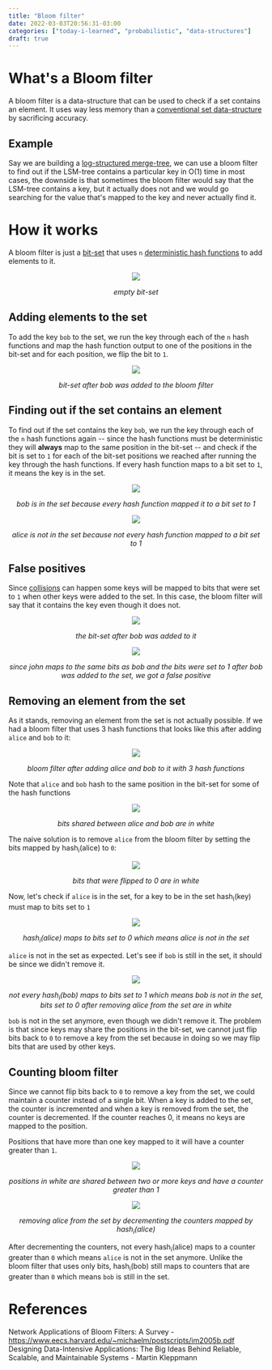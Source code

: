 ```yaml
---
title: "Bloom filter"
date: 2022-03-03T20:56:31-03:00
categories: ["today-i-learned", "probabilistic", "data-structures"]
draft: true
---
```


# What's a Bloom filter

A bloom filter is a data-structure that can be used to check if a set contains an element. It uses way less memory than a [conventional set data-structure](<https://en.wikipedia.org/wiki/Set_(abstract_data_type)#Implementations>) by sacrificing accuracy.

## Example

Say we are building a [log-structured merge-tree](https://www.cs.umb.edu/~poneil/lsmtree.pdf), we can use a bloom filter to find out if the LSM-tree contains a particular key in O(1) time in most cases, the downside is that sometimes the bloom filter would say that the LSM-tree contains a key, but it actually does not and we would go searching for the value that's mapped to the key and never actually find it.

# How it works

A bloom filter is just a [bit-set](https://en.wikipedia.org/wiki/Bit_array) that uses `n` [deterministic hash functions](https://en.wikipedia.org/wiki/Hash_function#Deterministic) to add elements to it.

<p align="center">
  <img src="https://user-images.githubusercontent.com/17282221/156580660-d95e19fa-8d63-40e3-9fda-fc27f3eea311.png" />
</p>
<p align="center"><i>empty bit-set</i></p>

## Adding elements to the set

To add the key `bob` to the set, we run the key through each of the `n` hash functions and map the hash function output to one of the positions in the bit-set and for each position, we flip the bit to `1`.

<p align="center">
  <img src="https://user-images.githubusercontent.com/17282221/156581183-7a853828-d0fc-4024-b3d0-22fe9cbbdbe6.png" />
</p>
<p align="center">
  <i>bit-set after bob was added to the bloom filter</i>
</p>

## Finding out if the set contains an element

To find out if the set contains the key `bob`, we run the key through each of the `n` hash functions again -- since the hash functions must be deterministic they will **always** map to the same position in the bit-set -- and check if the bit is set to `1` for each of the bit-set positions we reached after running the key through the hash functions. If every hash function maps to a bit set to `1`, it means the key is in the set.

<p align="center">
  <img src="https://user-images.githubusercontent.com/17282221/156583072-424f00f0-3eda-48ad-96c7-5a460beca424.png" />
</p>
<p align="center">
  <i>bob is in the set because every hash function mapped it to a bit set to 1</i>
</p>

<p align="center">
  <img src="https://user-images.githubusercontent.com/17282221/156583592-e96d831c-21be-420a-ae10-2dde7f8a0cfe.png" />
</p>
<p align="center">
  <i>alice is not in the set because not every hash function mapped to a bit set to 1</i>
</p>

## False positives

Since [collisions](https://en.wikipedia.org/wiki/Hash_collision) can happen some keys will be mapped to bits that were set to `1` when other keys were added to the set. In this case, the bloom filter will say that it contains the key even though it does not.

<p align="center">
  <img src="https://user-images.githubusercontent.com/17282221/156584354-9b605741-0c11-4e1c-bf01-e9e5b61453d4.png" />
</p>
<p align="center">
  <i>the bit-set after bob was added to it</i>
</p>

<p align="center">
  <img src="https://user-images.githubusercontent.com/17282221/156584791-cbde88f8-c13b-40e8-b568-e21cc3b82c86.png"/>
</p>
<p align="center">
  <i>since john maps to the same bits as bob and the bits were set to 1 after bob was added to the set, we got a false positive</i>
</p>

## Removing an element from the set

As it stands, removing an element from the set is not actually possible. If we had a bloom filter that uses 3 hash functions that looks like this after adding `alice` and `bob` to it:

<p align="center">
  <img src="https://user-images.githubusercontent.com/17282221/156785419-e7501222-9e4f-4a59-959c-5940c3e892d8.png" />
</p>
<p align="center">
  <i>bloom filter after adding alice and bob to it with 3 hash functions</i>
</p>

Note that `alice` and `bob` hash to the same position in the bit-set for some of the hash functions

<p align="center">
  <img src="https://user-images.githubusercontent.com/17282221/156785275-dc3016f2-211a-4b17-ac7e-4c74ca8c93ae.png" />
</p>
<p align="center">
  <i>bits shared between alice and bob are in white</i>
</p>

The naive solution is to remove `alice` from the bloom filter by setting the bits mapped by hash<sub>i</sub>(alice) to `0`:

<p align="center">
  <img src="https://user-images.githubusercontent.com/17282221/156785668-069767c2-f08e-4c72-a8c0-476bef9b92be.png" />
</p>
<p align="center">
  <i>bits that were flipped to 0 are in white</i>
</p>

Now, let's check if `alice` is in the set, for a key to be in the set hash<sub>i</sub>(key) must map to bits set to `1`

<p align="center">
  <img src="https://user-images.githubusercontent.com/17282221/156786462-6413cea3-c222-422e-b4fb-fbddcc8ce0c6.png" />
<p/>
<p align="center">
  <i>hash<sub>i</sub>(alice) maps to bits set to 0 which means alice is not in the set</i>
</p>

`alice` is not in the set as expected. Let's see if `bob` is still in the set, it should be since we didn't remove it.

<p align="center">
  <img src="https://user-images.githubusercontent.com/17282221/156786853-65f9841c-a8f6-41be-a024-2492aca321e9.png" />
</p>
<p align="center">
  <i>not every hash<sub>i</sub>(bob) maps to bits set to 1 which means bob is not in the set, bits set to 0 after removing alice from the set are in white</i>
</p>

`bob` is not in the set anymore, even though we didn't remove it. The problem is that since keys may share the positions in the bit-set, we cannot just flip bits back to `0` to remove a key from the set because in doing so we may flip bits that are used by other keys.

## Counting bloom filter

Since we cannot flip bits back to `0` to remove a key from the set, we could maintain a counter instead of a single bit. When a key is added to the set, the counter is incremented and when a key is removed from the set, the counter is decremented. If the counter reaches 0, it means no keys are mapped to the position.

Positions that have more than one key mapped to it will have a counter greater than `1`.

<p align="center">
  <img src="https://user-images.githubusercontent.com/17282221/156789341-ecabd5c1-fdb5-4343-8622-685684cca910.png" />
</p>
<p align="center">
  <i>positions in white are shared between two or more keys and have a counter greater than 1</i>
</p>

<p align="center">
  <img src="https://user-images.githubusercontent.com/17282221/156789826-1b0bd61c-69ef-4da7-8918-65d3bae15a4b.png" />
</p>
<p align="center">
  <i>removing alice from the set by decrementing the counters mapped by hash<sub>i</sub>(alice)</i>
</p>

After decrementing the counters, not every hash<sub>i</sub>(alice) maps to a counter greater than `0` which means `alice` is not in the set anymore. Unlike the bloom filter that uses only bits, hash<sub>i</sub>(bob) still maps to counters that are greater than `0` which means `bob` is still in the set.

# References

Network Applications of Bloom Filters: A Survey - https://www.eecs.harvard.edu/~michaelm/postscripts/im2005b.pdf  
Designing Data-Intensive Applications: The Big Ideas Behind Reliable, Scalable, and Maintainable Systems - Martin Kleppmann  
